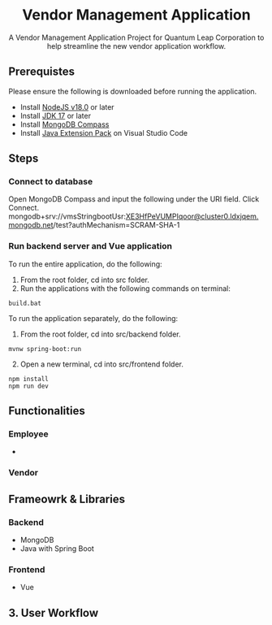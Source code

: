 <h1 align="center">Vendor Management Application</h1>
<p align="center">A Vendor Management Application Project for Quantum Leap Corporation to help streamline the new vendor application workflow.</p>

## Prerequistes
Please ensure the following is downloaded before running the application.
- Install [NodeJS v18.0](https://nodejs.org/en/) or later
- Install [JDK 17](https://www.oracle.com/java/technologies/downloads/) or later
- Install [MongoDB Compass](https://www.mongodb.com/products/compass)
- Install [Java Extension Pack](https://marketplace.visualstudio.com/items?itemName=vscjava.vscode-java-pack) on Visual Studio Code

## Steps
### Connect to database
Open MongoDB Compass and input the following under the URI field. Click Connect.
	mongodb+srv://vmsStringbootUsr:XE3HfPeVUMPIqoor@cluster0.ldxjqem.mongodb.net/test?authMechanism=SCRAM-SHA-1

### Run backend server and Vue application
To run the entire application, do the following:
1. From the root folder, cd into src folder.
2. Run the applications with the following commands on terminal:
```
build.bat
```

To run the application separately, do the following:
1. From the root folder, cd into src/backend folder.
```
mvnw spring-boot:run
```
2. Open a new terminal, cd into src/frontend folder.
```
npm install
npm run dev
```

## Functionalities
### Employee
- 
### Vendor

## Frameowrk & Libraries
### Backend
- MongoDB
- Java with Spring Boot
### Frontend
- Vue


## 3. User Workflow
